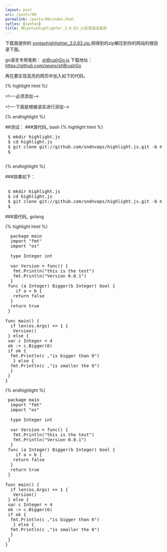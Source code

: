 ```yaml
---
layout: post
uri: /posts/09
permalink: /posts/09/index.html
sytles: [syntax]
title: 用syntaxhighlighter_3.0.83.js实现语法高亮
---
```



下载我提供的
[syntaxhighlighter_3.0.83.zip](/images/post/download/syntaxhighlighter_3.0.83.zip "syntaxhighlighter_3.0.83.zip"),把得到的zip解压到你的网站的根目录下面。

go语言专用笔刷：
[shBrushGo.js](/images/post/download/shBrushGo.zip "点击我下载") 下载地址：<a href="https://github.com/xeonx/shBrushGo">https://github.com/xeonx/shBrushGo</a>

再在要实现高亮的网页中加入如下的代码，

{% highlight html %}

<!—-必须添加--> 
<script type="text/javascript" src="scripts/shCore.js"></script> 
<!—-下面是根据语言进行添加--> 
<script type="text/javascript" src="scripts/shBrushJScript.js"></script>
 <script type="text/javascript" src="scripts/shBrushCSharp.js"></script> 
 <script type="text/javascript" src="scripts/shBrushBash.js"></script>
 <!--添加了JScript,Bash,CSharp三个语言的支持-->
  <link type="text/css" rel="stylesheet" href="styles/shCoreDefault.css"/>
 <script type="text/javascript">SyntaxHighlighter.all();</script>  

{% endhighlight %}

##测试：
###源代码_ bash
 {% highlight html %}
<pre class="brush: bash;">
 $ mkdir highlight.js
 $ cd highlight.js
 $ git clone git://github.com/sndnvaps/highlight.js.git -b master ./
 $ 

</pre>
{% endhighlight %}

###效果如下：

<pre class="brush: bash">

 $ mkdir highlight.js
 $ cd highlight.js
 $ git clone git://github.com/sndnvaps/highlight.js.git -b master ./
 $ 
</pre>

###源代码_ golang

{% highlight html %}
 <pre class="brush: go">
  package main 
  import "fmt"
  import "os"
  
  type Integer int

  var Version = func() {
   fmt.Println("this is the test")
   fmt.Println("Version 0.0.1")
  }
 func (a Integer) Bigger(b Integer) bool {
    if a < b {
   return false
  }
  return true 
 }

func main() {
  if len(os.Args) == 1 {
   Version()
 } else {
 var c Integer = 4
 ok := c.Bigger(6)
 if ok {
  fmt.Println(c ,"is bigger than 6")
   } else {
  fmt.Println(c ,"is smaller the 6")
  }
 }
}
</pre>
{% endhighlight %}


<pre class="brush: go">
 package main 
  import "fmt"
  import "os"
  
  type Integer int

  var Version = func() {
   fmt.Println("this is the test")
   fmt.Println("Version 0.0.1")
  }
 func (a Integer) Bigger(b Integer) bool {
    if a < b {
   return false
  }
  return true 
 }

func main() {
  if len(os.Args) == 1 {
   Version()
 } else {
 var c Integer = 4
 ok := c.Bigger(6)
 if ok {
  fmt.Println(c ,"is bigger than 6")
   } else {
  fmt.Println(c ,"is smaller the 6")
  }
 }
}
</pre>



